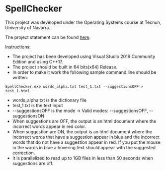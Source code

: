 # SpellChecker

This project was developed under the Operating Systems course at Tecnun, University of Navarra.

The project statement can be found [here](https://github.com/cbuchart/operating_systems_lectures/tree/master/src/SpellChecker).

Instructions:

- The project has been developed using Visual Studio 2019 Community Edition and using C++17.
- The project should be built in 64 bits(x64) Release.
- In order to make it work the following sample command line should be written:
```
SpellChecker.exe words_alpha.txt test_1.txt --suggestionsOFF > test_1.html
```
- words_alpha.txt is the dictionary file
- test_1.txt is the text input
- --suggestionsOFF is the mode -> Valid modes: --suggestionsOFF, --suggestionsON
- When suggestions are OFF, the output is an html document where the incorrect words appear in red color.
- When suggestion are ON, the output is an html document where the incorrect words that have a suggestion appear in blue and the incorrect words that do not have a suggestion appear in red. If you put the mouse in the words in blue a hovering text should appear with the suggested correction.
- It is parallelized to read up to 1GB files in less than 50 seconds when suggestions are off.
